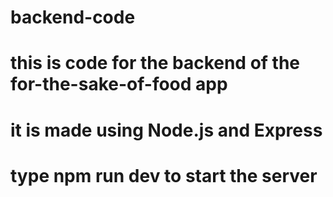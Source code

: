 # backend-code
# this is code for the backend of the for-the-sake-of-food app
# it is made using Node.js and Express
# type npm run dev to start the server
